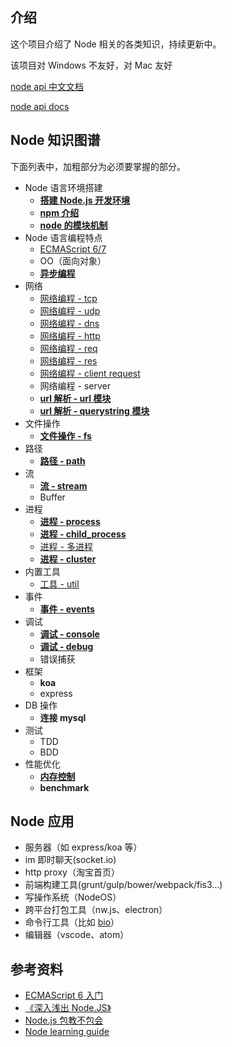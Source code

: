 ## 介绍

这个项目介绍了 Node 相关的各类知识，持续更新中。

该项目对 Windows 不友好，对 Mac 友好

[node api 中文文档](http://nodejs.cn/api/)

[node api docs](https://nodejs.org/en/docs/)

## Node 知识图谱

下面列表中，加粗部分为必须要掌握的部分。

+   Node 语言环境搭建
    +   **[搭建 Node.js 开发环境](./搭建Node.js开发环境)**
    +   **[npm 介绍](./npm介绍)**
    +   **[node 的模块机制](./node的模块机制)**
+   Node 语言编程特点
    +   [ECMAScript 6/7](http://es6.ruanyifeng.com/)
    +   OO（面向对象）
    +   **[异步编程](./异步编程)**
+   网络
    +   [网络编程 - tcp](./网络编程-tcp)
    +   [网络编程 - udp](./网络编程-udp)
    +   [网络编程 - dns](./网络编程-dns)
    +   [网络编程 - http](./网络编程-http)
    +   [网络编程 - req](./网络编程-req)
    +   [网络编程 - res](./网络编程-res)
    +   [网络编程 - client request](./网络编程-client-request)
    +   网络编程 - server
    +   **[url 解析 - url 模块](./url解析-url模块)**
    +   **[url 解析 - querystring 模块](./url解析-querystring模块)**
+   文件操作
    +   **[文件操作 - fs](./文件操作-fs)**
+   路径
    +   **[路径 - path](./路径-path)**
+   流
    +   **[流 - stream](./流-stream)**
    +   Buffer
+   进程
    +   **[进程 - process](./进程-process)**
    +   **[进程 - child_process](./进程-child_process)**
    +   [进程 - 多进程](./进程-多进程)
    +   **[进程 - cluster](./进程-cluster)**
+   内置工具
    +   [工具 - util](./工具-util)
+   事件
    +   **[事件 - events](./事件-events)**
+   调试
    +   **[调试 - console](./调试-console)**
    +   **[调试 - debug](./调试-debug)**
    +   错误捕获
+   框架
    +   **koa**
    +   express
+   DB 操作
    +   **连接 mysql**
+   测试
    +   TDD
    +   BDD
+   性能优化
    +   **[内存控制](./内存控制)**
    +   **benchmark**

## Node 应用

+   服务器（如 express/koa 等）
+   im 即时聊天(socket.io)
+   http proxy（淘宝首页）
+   前端构建工具(grunt/gulp/bower/webpack/fis3...)
+   写操作系统（NodeOS）
+   跨平台打包工具（nw.js、electron）
+   命令行工具（比如 [bio](https://github.com/weidian-inc/bio-cli)）
+   编辑器（vscode、atom）

## 参考资料

+   [ECMAScript 6 入门](http://es6.ruanyifeng.com/)
+   [《深入浅出 Node.JS》](https://www.amazon.cn/dp/B00GOM5IL4/ref=sr_1_1?ie=UTF8&qid=1523943449&sr=8-1&keywords=%E6%B7%B1%E5%85%A5%E6%B5%85%E5%87%BAnode.js)
+   [Node.js 包教不包会](https://github.com/alsotang/node-lessons)
+   [Node learning guide](https://github.com/chyingp/nodejs-learning-guide/blob/master/README.md)